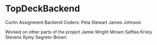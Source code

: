 # TopDeckBackend
Curtin Assignment
Backend Coders:
Peta Stewart
James Johnson

Worked on other parts of the project
Jamie Wright
Miriam Saftlas
Kristy Stevens
Ryley Segreto-Brown
